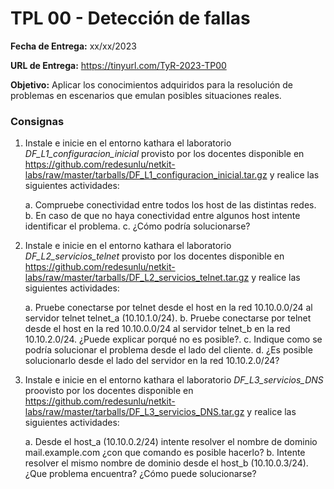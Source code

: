 TPL 00 - Detección de fallas
============================

**Fecha de Entrega:** xx/xx/2023

**URL de Entrega:** <https://tinyurl.com/TyR-2023-TP00>

**Objetivo:** Aplicar los conocimientos adquiridos para la resolución de problemas en escenarios que emulan posibles situaciones reales.

### Consignas

1. Instale e inicie en el entorno kathara el laboratorio _DF_L1_configuracion_inicial_ provisto por los docentes disponible en <https://github.com/redesunlu/netkit-labs/raw/master/tarballs/DF_L1_configuracion_inicial.tar.gz> y realice las siguientes actividades:

    a. Compruebe conectividad entre todos los host de las distintas redes.
    b. En caso de que no haya conectividad entre algunos host intente identificar el problema.
    c. ¿Cómo podría solucionarse?
    
2. Instale e inicie en el entorno kathara el laboratorio _DF_L2_servicios_telnet_ provisto por los docentes disponible en <https://github.com/redesunlu/netkit-labs/raw/master/tarballs/DF_L2_servicios_telnet.tar.gz> y realice las siguientes actividades:

    a. Pruebe conectarse por telnet desde el host en la red 10.10.0.0/24 al servidor telnet telnet_a (10.10.1.0/24).
    b. Pruebe conectarse por telnet desde el host en la red 10.10.0.0/24 al servidor telnet_b en la red  10.10.2.0/24. ¿Puede explicar porqué no es posible?.
    c. Indique como se podría solucionar el problema desde el lado del cliente.
    d. ¿Es posible solucionarlo desde el lado del servidor en la red 10.10.2.0/24?
    
3. Instale e inicie en el entorno kathara el laboratorio _DF_L3_servicios_DNS_ proovisto por los docentes disponible en <https://github.com/redesunlu/netkit-labs/raw/master/tarballs/DF_L3_servicios_DNS.tar.gz> y realice las siguientes actividades:

    a. Desde el host_a (10.10.0.2/24) intente resolver el nombre de dominio mail.example.com ¿con que comando es posible hacerlo?
    b. Intente resolver el mismo nombre de dominio desde el host_b (10.10.0.3/24). ¿Que problema encuentra? ¿Cómo puede solucionarse?
